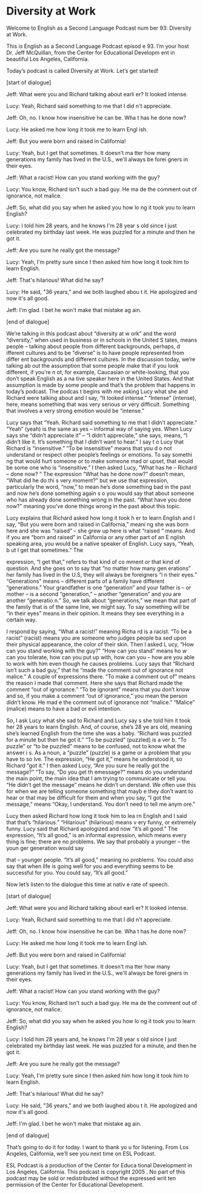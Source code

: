 # Diversity at Work

Welcome to English as a Second Language Podcast num ber 93: Diversity at Work.

This is English as a Second Language Podcast episod e 93. I’m your host Dr. Jeff McQuillan, from the Center for Educational Developm ent in beautiful Los Angeles, California.

Today’s podcast is called Diversity at Work. Let’s get started!

[start of dialogue]

Jeff: What were you and Richard talking about earli er? It looked intense.

Lucy: Yeah, Richard said something to me that I did n't appreciate.

Jeff: Oh, no. I know how insensitive he can be. Wha t has he done now?

Lucy: He asked me how long it took me to learn Engl ish.

Jeff: But you were born and raised in California!

Lucy: Yeah, but I get that sometimes. It doesn't ma tter how many generations my family has lived in the U.S., we'll always be forei gners in their eyes.

Jeff: What a racist! How can you stand working with  the guy?

Lucy: You know, Richard isn't such a bad guy. He ma de the comment out of ignorance, not malice.

Jeff: So, what did you say when he asked you how lo ng it took you to learn English?

Lucy: I told him 28 years, and he knows I'm 28 year s old since I just celebrated my birthday last week. He was puzzled for a minute and then he got it.

Jeff: Are you sure he really got the message?

Lucy: Yeah, I'm pretty sure since I then asked him how long it took him to learn English.

 Jeff: That's hilarious! What did he say?

Lucy: He said, "36 years," and we both laughed abou t it. He apologized and now it's all good.

Jeff: I'm glad. I bet he won't make that mistake ag ain.

[end of dialogue]

We’re talking in this podcast about “diversity at w ork” and the word “diversity,” when used in business or in schools in the United S tates, means people – talking about people from different backgrounds, perhaps, d ifferent cultures and to be “diverse” is to have people represented from differ ent backgrounds and different cultures. In the discussion today, we’re talking ab out the assumption that some people make that if you look different, if you’re n ot, for example, Caucasian or white-looking, that you don’t speak English as a na tive speaker here in the United States. And that assumption is made by some people and that’s the problem that happens in today’s podcast. The podcas t begins with me asking Lucy what she and Richard were talking about and I say, “It looked intense.” “Intense” (intense), here, means something that was  very serious or very difficult. Something that involves a very strong emotion would  be “intense.”

Lucy says that “Yeah. Richard said something to me that I didn’t appreciate.” “Yeah” (yeah) is the same as yes – informal way of saying yes. When Lucy says she “didn’t appreciate it” – “I didn’t appreciate,”  she says, means, “I didn’t like it. It’s something that I didn’t want to hear.” I say t o Lucy that Richard is “insensitive.” “To be insensitive” means that you d o not understand or respect other people’s feelings or emotions. To say somethi ng that would hurt someone or to make someone mad or upset, that would be some one who is “insensitive.” I then asked Lucy, “What has he – Richard – done now? ” The expression “What has he done now?” doesn’t mean, “What did he do thi s very moment?” but we use that expression, particularly the word, “now,” to mean he’s done something bad in the past and now he’s done something again s o you would say that about someone who has already done something wrong in the  past. “What have you done now?” meaning you’ve done things wrong in the past about this topic.

Lucy explains that Richard asked how long it took h er to learn English and I say, “But you were born and raised in California,” meani ng she was born here and she was “raised” – she grew up here is what “raised ” means. And if you are “born and raised” in California or any other part of an E nglish speaking area, you would be a native speaker of English. Lucy says, “Yeah, b ut I get that sometimes.” The

expression, “I get that,” refers to that kind of co mment or that kind of question. And she goes on to say that “no matter how many gen erations” her family has lived in the U.S, they will always be foreigners “i n their eyes.” “Generations” means – different parts of a family have different “generations.” Your grandfather is one “generation” and your father is – or mother – is a second “generation,” – another “generation” and you are another “generatio n.” So, we talk about “generations,” we mean that part of the family that  is of the same line, we might say. To say something will be “in their eyes” means  in their opinion. It means they see everything in a certain way.

I respond by saying, “What a racist!” meaning Richa rd is a racist. “To be a racist” (racist) means you are someone who judges people ba sed upon their physical appearance, the color of their skin. Then I asked L ucy, “How can you stand working with the guy?” “How can you stand” means ho w can you tolerate, how can you put up with, how can you – how are you able  to work with him even though he causes problems. Lucy says that “Richard isn’t such a bad guy,” that he “made the comment out of ignorance not malice.” A couple of expressions there. “To make a comment out of” means the reason I made that comment. Here she says that Richard made the comment “out of  ignorance.” “To be ignorant” means that you don’t know and so, if you make a comment “out of ignorance,” you mean the person didn’t know. He mad e the comment out of ignorance not “malice.” “Malice” (malice) means to have a bad or evil intention.

So, I ask Lucy what she sad to Richard and Lucy say s she told him it took her 28 years to learn English. And, of course, she’s 28 ye ars old, meaning she’s learned English from the time she was a baby. “Richard was puzzled for a minute but then he got it.” “To be puzzled” (puzzled) is a ver b. “To puzzle” or “to be puzzled” means to be confused, not to know what the answer i s. As a noun, a “puzzle” (puzzle) is a game or a problem that you have to so lve. The expression, “He got it,” means he understood it, so Richard “got it.” I  then asked Lucy, “Are you sure he really got the message?” “To say, “Do you get th emessage?” means do you understand the main point, the main idea that I am trying to communicate or tell you. “He didn’t get the message” means he didn’t un derstand. We often use this for when we are telling someone something that mayb e they don’t want to hear or that may be difficult for them and when you say,  “I got the message,” means “Okay, I understand. You don’t need to tell me anym ore.”

Lucy then asked Richard how long it took him to lea rn English and I said that that’s “hilarious.” “Hilarious” (hilarious) means v ery funny, or extremely funny. Lucy said that Richard apologized and now “it’s all  good.” The expression, “It’s all good,” is an informal expression, which means every thing is fine; there are no problems. We say that probably a younger – the youn ger generation would say

that – younger people. “It’s all good,” meaning no problems. You could also say that when life is going well for you and everything  seems to be successful for you. You could say, “It’s all good.”

Now let’s listen to the dialogue this time at nativ e rate of speech.

[start of dialogue]

Jeff: What were you and Richard talking about earli er? It looked intense.

Lucy: Yeah, Richard said something to me that I did n't appreciate.

Jeff: Oh, no. I know how insensitive he can be. Wha t has he done now?

Lucy: He asked me how long it took me to learn Engl ish.

Jeff: But you were born and raised in California!

Lucy: Yeah, but I get that sometimes. It doesn't ma tter how many generations my family has lived in the U.S., we'll always be forei gners in their eyes.

Jeff: What a racist! How can you stand working with  the guy?

Lucy: You know, Richard isn't such a bad guy. He ma de the comment out of ignorance, not malice.

Jeff: So, what did you say when he asked you how lo ng it took you to learn English?

Lucy: I told him 28 years and, he knows I'm 28 year s old since I just celebrated my birthday last week. He was puzzled for a minute,  and then he got it.

Jeff: Are you sure he really got the message?

Lucy: Yeah, I'm pretty sure since I then asked him how long it took him to learn English.

Jeff: That's hilarious! What did he say?

Lucy: He said, "36 years," and we both laughed abou t it. He apologized and now it's all good.

 Jeff: I'm glad. I bet he won't make that mistake ag ain.

[end of dialogue]

That’s going to do it for today. I want to thank yo u for listening. From Los Angeles, California, we’ll see you next time on ESL  Podcast.

ESL Podcast is a production of the Center for Educa tional Development in Los Angeles, California. This podcast is copyright 2005 . No part of this podcast may be sold or redistributed without the expressed writ ten permission of the Center for Educational Development.

